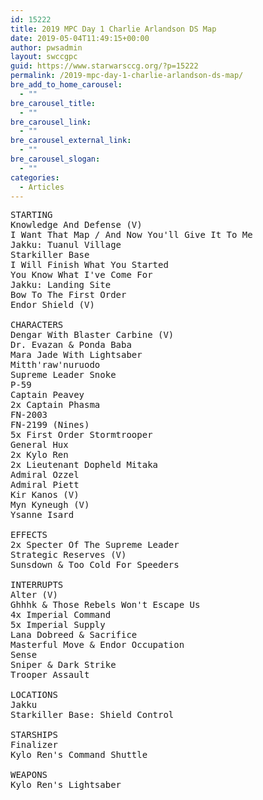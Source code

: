 ```yaml
---
id: 15222
title: 2019 MPC Day 1 Charlie Arlandson DS Map
date: 2019-05-04T11:49:15+00:00
author: pwsadmin
layout: swccgpc
guid: https://www.starwarsccg.org/?p=15222
permalink: /2019-mpc-day-1-charlie-arlandson-ds-map/
bre_add_to_home_carousel:
  - ""
bre_carousel_title:
  - ""
bre_carousel_link:
  - ""
bre_carousel_external_link:
  - ""
bre_carousel_slogan:
  - ""
categories:
  - Articles
---
```

<pre class="wp-block-preformatted">STARTING<br />Knowledge And Defense (V)<br />I Want That Map / And Now You'll Give It To Me<br />Jakku: Tuanul Village<br />Starkiller Base<br />I Will Finish What You Started<br />You Know What I've Come For<br />Jakku: Landing Site<br />Bow To The First Order<br />Endor Shield (V)<br /><br />CHARACTERS<br />Dengar With Blaster Carbine (V)<br />Dr. Evazan & Ponda Baba<br />Mara Jade With Lightsaber<br />Mitth'raw'nuruodo<br />Supreme Leader Snoke<br />P-59<br />Captain Peavey<br />2x Captain Phasma<br />FN-2003<br />FN-2199 (Nines)<br />5x First Order Stormtrooper<br />General Hux<br />2x Kylo Ren<br />2x Lieutenant Dopheld Mitaka<br />Admiral Ozzel<br />Admiral Piett<br />Kir Kanos (V)<br />Myn Kyneugh (V)<br />Ysanne Isard<br /><br />EFFECTS<br />2x Specter Of The Supreme Leader<br />Strategic Reserves (V)<br />Sunsdown & Too Cold For Speeders<br /><br />INTERRUPTS<br />Alter (V)<br />Ghhhk & Those Rebels Won't Escape Us<br />4x Imperial Command<br />5x Imperial Supply<br />Lana Dobreed & Sacrifice<br />Masterful Move & Endor Occupation<br />Sense<br />Sniper & Dark Strike<br />Trooper Assault<br /><br />LOCATIONS<br />Jakku<br />Starkiller Base: Shield Control<br /><br />STARSHIPS<br />Finalizer<br />Kylo Ren's Command Shuttle<br /><br />WEAPONS<br />Kylo Ren's Lightsaber</pre>